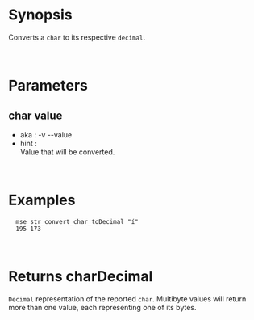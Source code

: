 # Synopsis

Converts a `char` to its respective `decimal`.



&nbsp;

# Parameters

## char value

- aka       : -v --value
- hint      :  
  Value that will be converted.



&nbsp;

# Examples

``` shell
  mse_str_convert_char_toDecimal "í" 
  195 173
```



&nbsp;

# Returns charDecimal

`Decimal` representation of the reported `char`.
Multibyte values will return more than one value, each representing one of its 
bytes.
